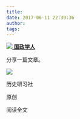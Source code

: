 ```yaml
---
title: 
date: 2017-06-11 22:39:36
author: 
tags: 
---
```



[ ![](/images/4215/1.png) **国政学人** ](javascript:;)

分享一篇文章。

![](/images/4215/2.png)

历史研习社

原创

阅读全文


